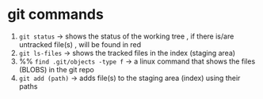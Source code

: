 # git commands

1. `git status` -> shows the status of the working tree , if there is/are untracked file(s) , will be found in red
2. `git ls-files` -> shows the tracked files in the index (staging area)
3. %% `find .git/objects -type f` -> a linux command that shows the files (BLOBS) in the git repo
4. `git add (path)` -> adds file(s) to the staging area (index) using their paths
